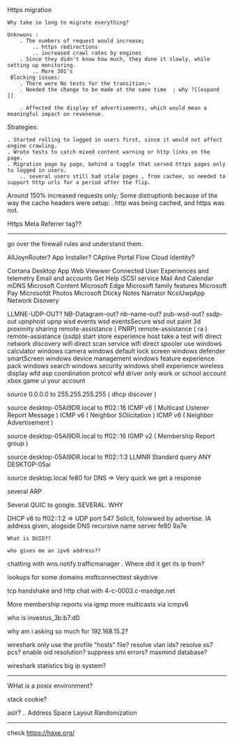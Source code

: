 
 #


 Https migration 
    
    Why take so long to migrate everything?

    Unknwons : 
        . The numbers of request would increase; 
            .. https redirections
            .. increased crawl rates by engines 
        . Since they didn't know how much, they done it slowly, while setting up monitoring. 
            .. More 301's 
     Blocking issues: 
        . There were No tests for the transition;~
        . Needed the change to be made at the same time  ; why ?[[expand ]]
        
        . Affected the display of advertisements, which would mean a meaningful impact on revenenue. 
    
Strategies: 
    
    . Started rolling to logged in users first, since it would not affect engine crawling. 
    . Wrote tests to catch mixed content warning or http links on the page. 
    . Migration page by page, behind a toggle that served https pages only to logged in users. 
        .. several users still had stale pages , from cachee, so needed to support http urls for a period after the flip. 


Around 150% increased requests only;
Some distruptionb because of the way the cache headers were setup:
    . http was being cached, and https was not. 

Https Meta Referrer tag??



___


go over the firewall rules and understand them.

AllJoynRouter?
App Installer?
CAptive Portal Flow
Cloud Identity? 

Cortana
Desktop App Web Viewwer
Connected User Experiences and telemetry
Email and accounts
Get Help
iSCSI service
Mail And Calendar
mDNS
Microsoft Content
Microsoft Edge
Microsoft family features
Microsoft Pay
Microsofdt Photos
Microsoft Dticky Notes
Narrator
NcsiUwpApp
Network Disovery



LLMNE-UDP-OUT?
NB-Datagram-out?
nb-name-out?
pub-wsd-out?
ssdp-out
upnphost
upnp
wsd events
wsd eventsSecure
wsd out
paint 3d
proximity sharing
remote-assistance ( PNRP)
remote-assistance ( ra )
remote-assistance (ssdp)
start
store experience host
take a test
wifi direct network discovery
wifi direct scan service
wifi direct spooler use
windows calculator
windows camera
windows default lock screen
windows defender smartScreen
windows device management
windows feature experience pack
windows search
windows security
windows shell experience
wireless display
wfd asp coordination protcol
wfd driver only
work or school account
xbox game ui
your account



source 0.0.0.0 to 255.255.255.255 ( dhcp discover )

source desktop-05AI9DR.local to ff02::16 
	ICMP v6 ( Multicast LIstener Report Message )
	ICMP v6 ( Neighbor SOlicitation )
	ICMP v6 ( Neighbor Advertisement )

source desktop-05AI9DR.local to ff02::16 
	IGMP v2 ( Membership Report group )



source desktop-05AI9DR.local to ff02::1:3
	LLMNR Standard query ANY DESKTOP-05ai



source desktop.local fe80 for DNS => Very quick we get a response


several ARP


Several QUIC to google.
	SEVERAL.
	WHY


DHCP v6 to ff02::1:2 => UDP port 547
	Solicit, folowwed by advertise. 
		IA address given, alogside DNS recursive name server
			fe80 9a7e

	What is DUID??

	who gives me an ipv6 address??


chatting with wns.notify.trafficmanager
	. Where did it get its ip from?

lookups for some domains
	msftconnecttest
	skydrive
	

tcp handshake and http chat with  4-c-0003.c-msedge.net

More membership reports via igmp
more multicasts via icmpv6


who is investus_3b:b7:d0

why am i asking so much for 192.168.15.2?



wireshark only use the profile "hosts" file?
resolve vlan ids?
resolve ss7 pcs?
enable oid resolution?
suppress smi errors?
maxmind database?


wireshark statistics
big ip system?




____




WHat *is* a posix environment?

stack cookie?

aslr?
    .. Address Space Layout Randomization
    


___




check https://haxe.org/





